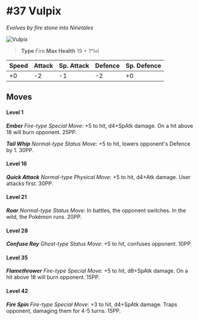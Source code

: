 # #37 Vulpix
*Evolves by fire stone into Ninetales*

![Vulpix](https://img.pokemondb.net/sprites/home/normal/1x/vulpix.png)

> **Type** Fire
> **Max Health** 19 + 1\*lvl

| Speed | Attack | Sp. Attack | Defence | Sp. Defence |
| ----- | ------ | ---------- | ------- | ----------- |
| +0 | -2 | -1 | -2 | +0 |

## Moves
#### Level 1

***Ember** Fire-type Special Move*: +5 to hit, d4+SpAtk damage. On a hit above 18 will burn opponent. 25PP.

***Tail Whip** Normal-type Status Move*: +5 to hit, lowers opponent's Defence by 1. 30PP.
#### Level 16

***Quick Attack** Normal-type Physical Move*: +5 to hit, d4+Atk damage. User attacks first. 30PP.
#### Level 21

***Roar** Normal-type Status Move*: In battles, the opponent switches. In the wild, the Pokémon runs. 20PP.
#### Level 28

***Confuse Ray** Ghost-type Status Move*: +5 to hit, confuses opponent. 10PP.
#### Level 35

***Flamethrower** Fire-type Special Move*: +5 to hit, d8+SpAtk damage. On a hit above 18 will burn opponent. 15PP.
#### Level 42

***Fire Spin** Fire-type Special Move*: +3 to hit, d4+SpAtk damage. Traps opponent, damaging them for 4-5 turns. 15PP.

